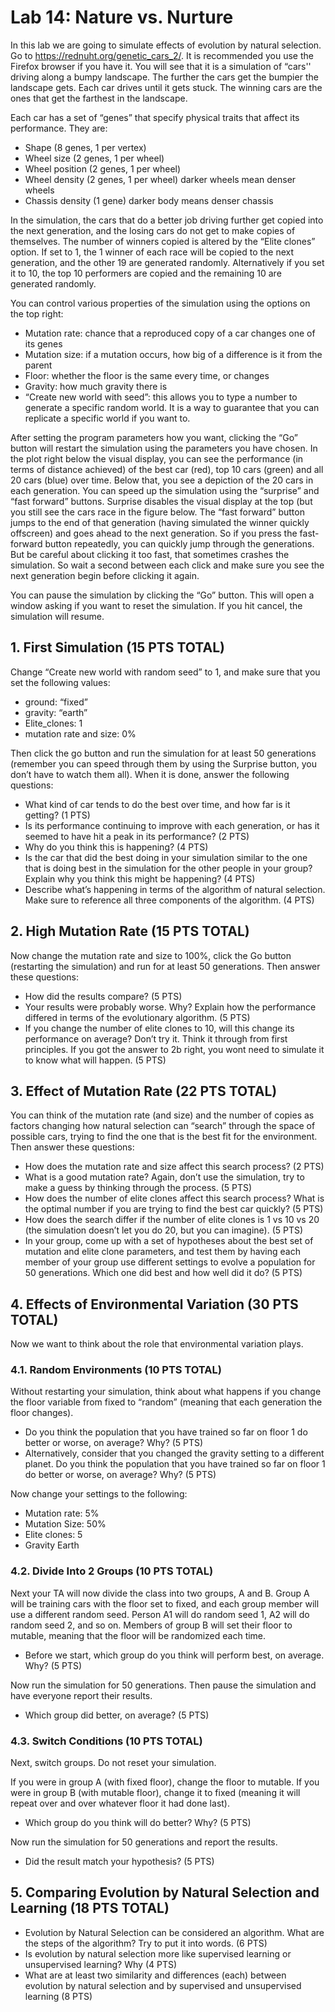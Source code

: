 # Lab 14: Nature vs. Nurture
 
In this lab we are going to simulate effects of evolution by natural selection.
Go to https://rednuht.org/genetic_cars_2/. 
It is recommended you use the Firefox browser if you have it. 
You will see that it is a simulation of “cars'' driving along a bumpy landscape. 
The further the cars get the bumpier the landscape gets. Each car drives until it gets stuck. 
The winning cars are the ones that get the farthest in the landscape.

Each car has a set of “genes” that specify physical traits that affect its performance. They are:
- Shape (8 genes, 1 per vertex)
- Wheel size (2 genes, 1 per wheel)
- Wheel position (2 genes, 1 per wheel)
- Wheel density (2 genes, 1 per wheel) darker wheels mean denser wheels
- Chassis density (1 gene) darker body means denser chassis

In the simulation, the cars that do a better job driving further get copied into the next generation, and the losing cars do not get to make copies of themselves. 
The number of winners copied is altered by the “Elite clones” option. 
If set to 1, the 1 winner of each race will be copied to the next generation, and the other 19 are generated randomly. 
Alternatively if you set it to 10, the top 10 performers are copied and the remaining 10 are generated randomly.

You can control various properties of the simulation using the options on the top right: 
- Mutation rate: chance that a reproduced copy of a car changes one of its genes
- Mutation size: if a mutation occurs, how big of a difference is it from the parent
- Floor: whether the floor is the same every time, or changes
- Gravity: how much gravity there is
- “Create new world with seed”: this allows you to type a number to generate a specific random world. It is a way to guarantee that you can replicate a specific world if you want to.

After setting the program parameters how you want, clicking the “Go” button will restart the simulation using the parameters you have chosen. 
In the plot right below the visual display, you can see the performance (in terms of distance achieved) of the best car (red), top 10 cars (green) and all 20 cars (blue) over time. 
Below that, you see a depiction of the 20 cars in each generation. You can speed up the simulation using the “surprise” and “fast forward” buttons. 
Surprise disables the visual display at the top (but you still see the cars race in the figure below. The “fast forward” button jumps to the end of that generation (having simulated the winner quickly offscreen) and goes ahead to the next generation. 
So if you press the fast-forward button repeatedly, you can quickly jump through the generations. But be careful about clicking it too fast, that sometimes crashes the simulation.
So wait a second between each click and make sure you see the next generation begin before clicking it again.

You can pause the simulation by clicking the “Go” button. This will open a window asking if you want to reset the simulation. If you hit cancel, the simulation will resume.

## 1. First Simulation (15 PTS TOTAL)

Change “Create new world with random seed” to 1, and make sure that you set the following values:
- ground: “fixed”
- gravity: “earth”
- Elite_clones: 1
- mutation rate and size: 0%

Then click the go button and run the simulation for at least 50 generations (remember you can speed through them by using the Surprise button, you don’t have to watch them all).
When it is done, answer the following questions:
- What kind of car tends to do the best over time, and how far is it getting? (1 PTS)
- Is its performance continuing to improve with each generation, or has it seemed to have hit a peak in its performance?  (2 PTS)
- Why do you think this is happening? (4 PTS)
- Is the car that did the best doing in your simulation similar to the one that is doing best in the simulation for the other people in your group? Explain why you think this might be happening? (4 PTS)
- Describe what’s happening in terms of the algorithm of natural selection. Make sure to reference all three components of the algorithm. (4 PTS)

## 2. High Mutation Rate (15 PTS TOTAL)
Now change the mutation rate and size to 100%, click the Go button (restarting the simulation) and run for at least 50 generations. 
Then answer these questions:
- How did the results compare?  (5 PTS)
- Your results were probably worse. Why? Explain how the performance differed in terms of the evolutionary algorithm. (5 PTS)
- If you change the number of elite clones to 10, will this change its performance on average? Don’t try it. Think it through from first principles. If you got the answer to 2b right, you wont need to simulate it to know what will happen.  (5 PTS)

## 3. Effect of Mutation Rate (22 PTS TOTAL)
You can think of the mutation rate (and size) and the number of copies as factors changing how natural selection can “search” through the space of possible cars, trying to find the one that is the best fit for the environment.
Then answer these questions:
- How does the mutation rate and size affect this search process?  (2 PTS)
- What is a good mutation rate? Again, don’t use the simulation, try to make a guess by thinking through the process. (5 PTS)
- How does the number of elite clones affect this search process? What is the optimal number if you are trying to find the best car quickly? (5 PTS)
- How does the search differ if the number of elite clones is 1 vs 10 vs 20 (the simulation doesn’t let you do 20, but you can imagine). (5 PTS)
- In your group, come up with a set of hypotheses about the best set of mutation and elite clone parameters, and test them by having each member of your group use different settings to evolve a population for 50 generations. Which one did best and how well did it do? (5 PTS)

## 4. Effects of Environmental Variation (30 PTS TOTAL)
Now we want to think about the role that environmental variation plays. 

### 4.1. Random Environments (10 PTS TOTAL)
Without restarting your simulation, think about what happens if you change the floor variable from fixed to “random” (meaning that each generation the floor changes). 
- Do you think the population that you have trained so far on floor 1 do better or worse, on average?  Why? (5 PTS)
- Alternatively, consider that you changed the gravity setting to a different planet. Do you think the population that you have trained so far on floor 1 do better or worse, on average?  Why? (5 PTS)

Now change your settings to the following:
- Mutation rate: 5%
- Mutation Size: 50%
- Elite clones: 5
- Gravity Earth

### 4.2. Divide Into 2 Groups (10 PTS TOTAL)
Next your TA will now divide the class into two groups, A and B. 
Group A will be training cars with the floor set to fixed, and each group member will use a different random seed. 
Person A1 will do random seed 1, A2 will do random seed 2, and so on. 
Members of group B will set their floor to mutable, meaning that the floor will be randomized each time. 

- Before we start, which group do you think will perform best, on average. Why?  (5 PTS)

Now run the simulation for 50 generations. 
Then pause the simulation and have everyone report their results. 
- Which group did better, on average?  (5 PTS)

### 4.3. Switch Conditions (10 PTS TOTAL)
Next, switch groups. Do not reset your simulation. 

If you were in group A (with fixed floor), change the floor to mutable.
If you were in group B (with mutable floor), change it to fixed (meaning it will repeat over and over whatever floor it had done last). 
- Which group do you think will do better? Why? (5 PTS)

Now run the simulation for 50 generations and report the results. 
- Did the result match your hypothesis? (5 PTS)

## 5. Comparing Evolution by Natural Selection and Learning (18 PTS TOTAL)
- Evolution by Natural Selection can be considered an algorithm. What are the steps of the algorithm? Try to put it into words. (6 PTS)
- Is evolution by natural selection more like supervised learning or unsupervised learning? Why (4 PTS)
- What are at least two similarity and differences (each) between evolution by natural selection and by supervised and unsupervised learning (8 PTS)



